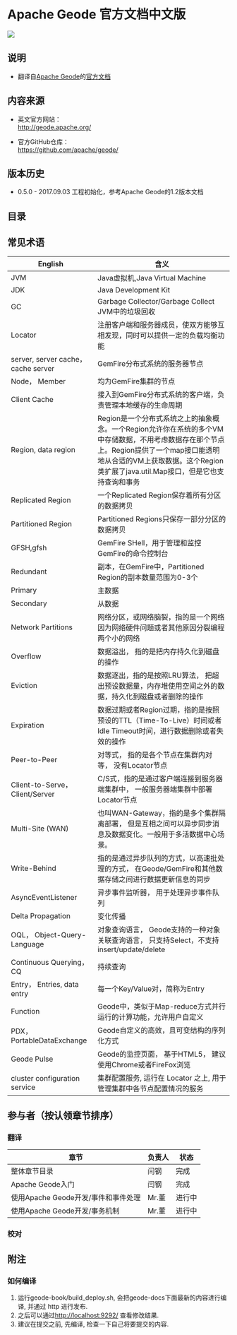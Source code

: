 # Apache Geode 官方文档中文版

[<img src="https://geode.apache.org/img/apache_geode_logo.png" align="center"/>](http://geode.apache.org)


## 说明
* 翻译自[Apache Geode](https://geode.apache.org/)的[官方文档](http://geode.apache.org/docs/guide/12/about_geode.html)

## 内容来源

* 英文官方网站：     
<http://geode.apache.org/>

* 官方GitHub仓库：   
<https://github.com/apache/geode/>

## 版本历史
* 0.5.0 - 2017.09.03 工程初始化，参考Apache Geode的1.2版本文档

## 目录
## 常见术语

| English | 含义 |
| ------- | ---- |
|JVM|Java虚拟机,Java Virtual Machine|
|JDK|Java Development Kit|
|GC|Garbage Collector/Garbage Collect JVM中的垃圾回收|
|Locator|注册客户端和服务器成员，使双方能够互相发现，同时可以提供一定的负载均衡功能|
|server, server cache，cache server| GemFire分布式系统的服务器节点|
|Node， Member|均为GemFire集群的节点|
|Client Cache|接入到GemFire分布式系统的客户端，负责管理本地缓存的生命周期|
|Region, data region|Region是一个分布式系统之上的抽象概念。一个Region允许你在系统的多个VM中存储数据，不用考虑数据存在那个节点上。Region提供了一个map接口能透明地从合适的VM上获取数据。这个Region类扩展了java.util.Map接口，但是它也支持查询和事务|
|Replicated Region|一个Replicated Region保存着所有分区的数据拷贝||Partitioned Region|Partitioned Regions只保存一部分分区的数据拷贝|
|GFSH,gfsh|GemFire SHell，用于管理和监控GemFire的命令控制台|
|Redundant|副本，在GemFire中，Partitioned Region的副本数量范围为0-3个|
|Primary|主数据|
|Secondary|从数据|
|Network Partitions|网络分区，或网络脑裂，指的是一个网络因为网络硬件问题或者其他原因分裂编程两个小的网络|
|Overflow|数据溢出， 指的是把内存持久化到磁盘的操作|
|Eviction|数据逐出，指的是按照LRU算法， 把超出预设数据量，内存堆使用空间之外的数据，持久化到磁盘或者删除的操作|
|Expiration|数据过期或者Region过期，指的是按照预设的TTL（Time-To-Live）时间或者Idle Timeout时间，进行数据删除或者失效的操作|
|Peer-to-Peer|对等式， 指的是各个节点在集群内对等， 没有Locator节点|
|Client-to-Serve， Client/Server|C/S式，指的是通过客户端连接到服务器端集群中， 一般服务器端集群中部署Locator节点|
|Multi-Site (WAN)|也叫WAN-Gateway，指的是多个集群隔离部署， 但是互相之间可以异步同步消息及数据变化。一般用于多活数据中心场景。|
|Write-Behind|指的是通过异步队列的方式，以高速批处理的方式， 在Geode/GemFire和其他数据存储之间进行数据更新信息的同步|
|AsyncEventListener|异步事件监听器， 用于处理异步事件队列|
|Delta Propagation|变化传播|
|OQL， Object-Query-Language|对象查询语言， Geode支持的一种对象关联查询语言， 只支持Select，不支持insert/update/delete|
|Continuous Querying， CQ|持续查询|
|Entry， Entries, data entry|每一个Key/Value对，简称为Entry|
|Function|Geode中，类似于Map-reduce方式并行运行的计算功能，允许用户自定义|
|PDX， PortableDataExchange|Geode自定义的高效，且可变结构的序列化方式|
|Geode Pulse|Geode的监控页面， 基于HTML5， 建议使用Chrome或者FireFox浏览|
|cluster configuration service|集群配置服务, 运行在 Locator 之上, 用于管理集群中各节点配置情况的服务|

## 参与者（按认领章节排序）

### 翻译
| 章节 | 负责人 |状态|
| ------- | ---- | ---|
| 整体章节目录 | 闫钢 |完成|
| Apache Geode入门 | 闫钢 |完成|
| 使用Apache Geode开发/事件和事件处理 | Mr.董 |进行中|
| 使用Apache Geode开发/事务机制 | Mr.董 |进行中|

### 校对

## 附注
### 如何编译
 1. 运行geode-book/build_deploy.sh, 会把geode-docs下面最新的内容进行编译, 并通过 http 进行发布.
 2. 之后可以通过[http://localhost:9292/](http://localhost:9292/) 查看修改结果. 
 3. 建议在提交之前, 先编译, 检查一下自己将要提交的内容.